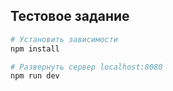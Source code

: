 ## Тестовое задание

``` bash
# Установить зависимости
npm install

# Развернуть сервер localhost:8080
npm run dev
